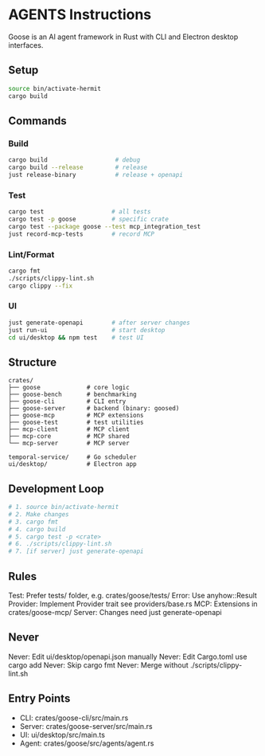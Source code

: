 # AGENTS Instructions

Goose is an AI agent framework in Rust with CLI and Electron desktop interfaces.

## Setup
```bash
source bin/activate-hermit
cargo build
```

## Commands

### Build
```bash
cargo build                   # debug
cargo build --release         # release  
just release-binary           # release + openapi
```

### Test
```bash
cargo test                   # all tests
cargo test -p goose          # specific crate
cargo test --package goose --test mcp_integration_test
just record-mcp-tests        # record MCP
```

### Lint/Format
```bash
cargo fmt
./scripts/clippy-lint.sh
cargo clippy --fix
```

### UI
```bash
just generate-openapi        # after server changes
just run-ui                  # start desktop
cd ui/desktop && npm test    # test UI
```

## Structure
```
crates/
├── goose             # core logic
├── goose-bench       # benchmarking
├── goose-cli         # CLI entry
├── goose-server      # backend (binary: goosed)
├── goose-mcp         # MCP extensions
├── goose-test        # test utilities
├── mcp-client        # MCP client
├── mcp-core          # MCP shared
└── mcp-server        # MCP server

temporal-service/     # Go scheduler
ui/desktop/           # Electron app
```

## Development Loop
```bash
# 1. source bin/activate-hermit
# 2. Make changes
# 3. cargo fmt
# 4. cargo build
# 5. cargo test -p <crate>
# 6. ./scripts/clippy-lint.sh
# 7. [if server] just generate-openapi
```

## Rules

Test: Prefer tests/ folder, e.g. crates/goose/tests/
Error: Use anyhow::Result
Provider: Implement Provider trait see providers/base.rs
MCP: Extensions in crates/goose-mcp/
Server: Changes need just generate-openapi

## Never

Never: Edit ui/desktop/openapi.json manually
Never: Edit Cargo.toml use cargo add
Never: Skip cargo fmt
Never: Merge without ./scripts/clippy-lint.sh

## Entry Points
- CLI: crates/goose-cli/src/main.rs
- Server: crates/goose-server/src/main.rs
- UI: ui/desktop/src/main.ts
- Agent: crates/goose/src/agents/agent.rs
